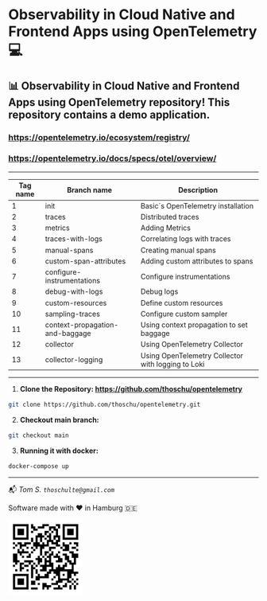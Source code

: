 # Observability in Cloud Native and Frontend Apps using OpenTelemetry 💻

## 📊 Observability in Cloud Native and Frontend Apps using OpenTelemetry repository! This repository contains a demo application.

### https://opentelemetry.io/ecosystem/registry/
### https://opentelemetry.io/docs/specs/otel/overview/

---

| Tag name | Branch name                     | Description                                        |
|----------|---------------------------------|----------------------------------------------------|
| 1        | init                            | Basic´s OpenTelemetry installation                 |
| 2        | traces                          | Distributed traces                                 |
| 3        | metrics                         | Adding Metrics                                     |
| 4        | traces-with-logs                | Correlating logs with traces                       |
| 5        | manual-spans                    | Creating manual spans                              |
| 6        | custom-span-attributes          | Adding custom attributes to spans                  |
| 7        | configure-instrumentations      | Configure instrumentations                         |
| 8        | debug-with-logs                 | Debug logs                                         |
| 9        | custom-resources                | Define custom resources                            |
| 10       | sampling-traces                 | Configure custom sampler                           |
| 11       | context-propagation-and-baggage | Using context propagation to set baggage           |
| 12       | collector                       | Using OpenTelemetry Collector                      |
| 13       | collector-logging               | Using OpenTelemetry Collector with logging to Loki |

---

1. **Clone the Repository: https://github.com/thoschu/opentelemetry** 

```bash
git clone https://github.com/thoschu/opentelemetry.git
```

2. **Checkout main branch:** 

```bash
git checkout main
```

3. **Running it with docker:** 

```bash
docker-compose up
```

---

📬
*Tom S.*
*```thoschulte@gmail.com```*

Software made with ❤️ in Hamburg 🇩🇪

![qr-code](./assets/thomas-schulte.de.png)

